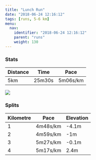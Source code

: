 ```yaml
---
title: "Lunch Run"
date: "2018-06-24 12:16:12"
tags: [runs, 5-6 km]
menu:
  nav:
    identifier: "2018-06-24 12:16:12"
    parent: "runs"
    weight: 130
---
```


### Stats

| Distance | Time | Pace |
|----------|------|------|
|5km|25m30s|5m06s/km|

<img src='https://maps.googleapis.com/maps/api/staticmap?maptype=roadmap&path=enc:svjeIndyLcBcBfFhGOvJ~D|JnIxCpMjVjDlM|Grh@s@_Ap@xm@}A`OfBmV_Akf@f@rAaIuj@aFaQ}IcOkEeAoEaGwFmRn@}AcCgFt@jB&key=AIzaSyAfqMeaZ1CCJFGP5cWud__oZnT_Pybg-1M&size=800x800&markers=color:yellow|label:S|53.47194,-2.26392&markers=color:green|label:F|53.472120000000004,-2.2638300000000005'>

### Splits

| Kilometre | Pace | Elevation |
|------|------|-----------|
|1|4m48s/km|-4.1m|
|2|4m59s/km|-1m|
|3|5m27s/km|-0.1m|
|4|5m17s/km|2.4m|
